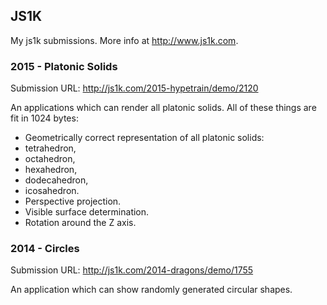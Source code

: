 ## JS1K

My js1k submissions. More info at http://www.js1k.com.

### 2015 - Platonic Solids

Submission URL: http://js1k.com/2015-hypetrain/demo/2120

An applications which can render all platonic solids. All of these things are fit in 1024 bytes:
- Geometrically correct representation of all platonic solids:
 - tetrahedron,
 - octahedron,
 - hexahedron,
 - dodecahedron,
 - icosahedron.
- Perspective projection.
- Visible surface determination.
- Rotation around the Z axis.

### 2014 - Circles

Submission URL: http://js1k.com/2014-dragons/demo/1755

An application which can show randomly generated circular shapes.
